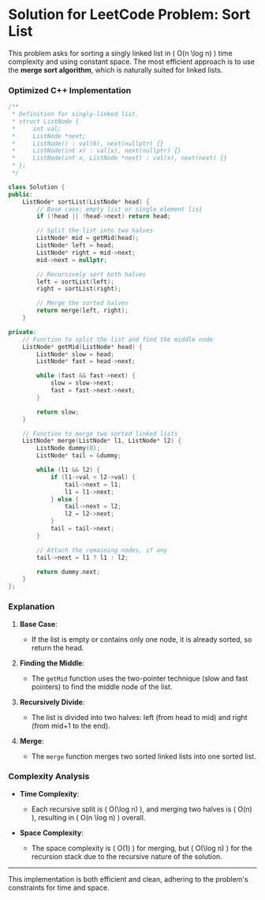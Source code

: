 # Solution for LeetCode Problem: Sort List

This problem asks for sorting a singly linked list in \( O(n \log n) \) time complexity and using constant space. The most efficient approach is to use the **merge sort algorithm**, which is naturally suited for linked lists.

### Optimized C++ Implementation

```cpp
/**
 * Definition for singly-linked list.
 * struct ListNode {
 *     int val;
 *     ListNode *next;
 *     ListNode() : val(0), next(nullptr) {}
 *     ListNode(int x) : val(x), next(nullptr) {}
 *     ListNode(int x, ListNode *next) : val(x), next(next) {}
 * };
 */

class Solution {
public:
    ListNode* sortList(ListNode* head) {
        // Base case: empty list or single element list
        if (!head || !head->next) return head;

        // Split the list into two halves
        ListNode* mid = getMid(head);
        ListNode* left = head;
        ListNode* right = mid->next;
        mid->next = nullptr;

        // Recursively sort both halves
        left = sortList(left);
        right = sortList(right);

        // Merge the sorted halves
        return merge(left, right);
    }

private:
    // Function to split the list and find the middle node
    ListNode* getMid(ListNode* head) {
        ListNode* slow = head;
        ListNode* fast = head->next;

        while (fast && fast->next) {
            slow = slow->next;
            fast = fast->next->next;
        }

        return slow;
    }

    // Function to merge two sorted linked lists
    ListNode* merge(ListNode* l1, ListNode* l2) {
        ListNode dummy(0);
        ListNode* tail = &dummy;

        while (l1 && l2) {
            if (l1->val < l2->val) {
                tail->next = l1;
                l1 = l1->next;
            } else {
                tail->next = l2;
                l2 = l2->next;
            }
            tail = tail->next;
        }

        // Attach the remaining nodes, if any
        tail->next = l1 ? l1 : l2;

        return dummy.next;
    }
};
```

### Explanation

1. **Base Case**:
   - If the list is empty or contains only one node, it is already sorted, so return the head.

2. **Finding the Middle**:
   - The `getMid` function uses the two-pointer technique (slow and fast pointers) to find the middle node of the list.

3. **Recursively Divide**:
   - The list is divided into two halves: left (from head to mid) and right (from mid+1 to the end).

4. **Merge**:
   - The `merge` function merges two sorted linked lists into one sorted list.

### Complexity Analysis

- **Time Complexity**:
  - Each recursive split is \( O(\log n) \), and merging two halves is \( O(n) \), resulting in \( O(n \log n) \) overall.

- **Space Complexity**:
  - The space complexity is \( O(1) \) for merging, but \( O(\log n) \) for the recursion stack due to the recursive nature of the solution.

---

This implementation is both efficient and clean, adhering to the problem's constraints for time and space.
